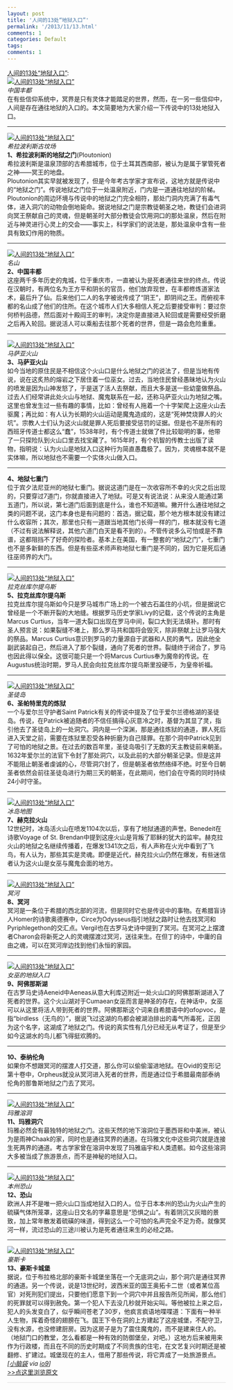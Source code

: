 ```yaml
---
layout: post
title: '人间的13处“地狱入口”'
permalink: '/2013/11/13.html'
comments: 1
categories: Default
tags: 
comments: 1
---
```

[人间的13处“地狱入口”](http://jandan.net/2013/10/12/entrances-to-hell.html):   
<a href="http://jandan.net/2013/10/12/entrances-to-hell.html"><img alt="人间的13处“地狱入口”" src="http://ww3.sinaimg.cn/bmiddle/6d050af1gw1e9hsflfdglj20qy0hzahy.jpg" style="height: auto; max-width: 921px;"/></a>  
_中国丰都_  
在有些信仰系统中，冥界是只有灵体才能踏足的世界，然而，在一另一些信仰中，人间是存在通往地狱的入口的。本文简要地为大家介绍一下传说中的13处地狱入口。  

---
<a href="http://jandan.net/2013/10/12/entrances-to-hell.html"><img alt="人间的13处“地狱入口”" src="http://ww1.sinaimg.cn/bmiddle/6d050af1gw1e9hsfn56lbj20hs0bvgqz.jpg" style="height: auto; max-width: 921px;"/></a>  
_希拉波利斯古坟场_  
__1、希拉波利斯的地狱之门__(Ploutonion)  
希拉波利斯是温泉顶部的古希腊城市，位于土耳其西南部，被认为是属于掌管死者之神——冥王的地盘。  
Ploutonion其实早就被发现了，但是今年考古学家才宣布说，这地方就是传说中的“地狱之门”。传说地狱之门位于一处温泉附近，门内是一道通往地狱的阶梯。Ploutonion的周边环境与传说中的地狱之门完全相符，那处门洞内充满了有毒气体，进入洞穴的动物会倒地毙命。据说地狱之门是宗教徒朝圣之地，教徒们会进洞向冥王祭献自己的灵魂，但是朝圣时大部分教徒会饮用洞口的那处温泉，然后在附近与神灵进行心灵上的交会——事实上，科学家们的说法是，那处温泉中含有一些具有致幻作用的物质。  

---
<a href="http://jandan.net/2013/10/12/entrances-to-hell.html"><img alt="人间的13处“地狱入口”" src="http://ww4.sinaimg.cn/bmiddle/6d050af1gw1e9hsfog788j20hs0dctbt.jpg" style="height: auto; max-width: 921px;"/></a>  
_名山_  
__2、中国丰都__  
这座两千多年历史的鬼城，位于重庆市，一直被认为是死者通往来世的终点。传说在汉朝时，有两位名为王方平和阴长的官员，他们放弃现世，在丰都修炼道家法术，最后升了仙。后来他们二人的名字被讹传成了“阴王”，即阴间之王。而俯视丰都的名山成了他们的住所。在这个城市人们大多相信人死之后要接受审判：要过奈何桥判品德，然后面对十殿阎王的审判，决定你是直接进入轮回或是需要经受折磨之后再入轮回。据说活人可以乘船去往那个死者的世界，但是一路会危险重重。  

---
<a href="http://jandan.net/2013/10/12/entrances-to-hell.html"><img alt="人间的13处“地狱入口”" src="http://ww2.sinaimg.cn/bmiddle/6d050af1gw1e9hsfpib8rj20hs0dcmzo.jpg" style="height: auto; max-width: 921px;"/></a>  
_马萨亚火山_  
__3、马萨亚火山__  
如今当地的原住民是不相信这个火山口是什么地狱之门的说法了，但是当地有传说，说在这炙热的熔岩之下居住着一位巫女。过去，当地住民曾经愚昧地认为火山的喷发是因为山神发怒了，于是送了活人去祭献，而且大多是送一些幼童做祭品。过去人们经常讲此处火山与地狱、魔鬼联系在一起，还称马萨亚火山为地狱之嘴。这里也曾发生过一些有趣的事情，比如：曾经有人拖着一个十字架爬上这座火山去驱魔；再比如：有人认为长期的火山运动是魔鬼造成的，这是“死神焚烧罪人的火坑”。宗教人士们认为这火山就是罪人死后要接受惩罚的证据。但是也不是所有的西班牙传道士都这么“蠢”，1538年时，有个传道士就做了件比较聪明的事，他带了一只探险队到火山口里去找宝藏了。1615年时，有个机智的传教士出版了读物，指明说：认为火山是地狱入口这种行为简直愚蠢极了。因为，灵魂根本就不是实体嘛，所以地狱也不需要一个实体火山做入口。  

---
__4、地狱七重门__  
位于宾夕法尼亚州的地狱七重门。据说这道门是在一次收容所不幸的火灾之后出现的，只要穿过7道门，你就直接进入了地狱。可是又有说法说：从来没人能通过第五道门，所以说，第七道门后面到底是什么，谁也不知道嘛。撇开什么通往地狱之类的问题不说，这门本身也是有问题的：首选，据记载，那个地方根本就没有建过什么收容所；其次，那里也只有一道跟当地其他门长得一样的门，根本就没有七道（不过有说法解释说，其他六道门白天是看不到的）。不管传说多么可怕或是不靠谱，这都阻挡不了好奇的探险者。基本上在美国，有一整套的“地狱之门”，七重门也不是多新鲜的东西。但是有些巫术师声称地狱七重门是不同的，因为它是死后通往巫师界的大门。  

---
<a href="http://jandan.net/2013/10/12/entrances-to-hell.html"><img alt="人间的13处“地狱入口”" src="http://ww1.sinaimg.cn/bmiddle/6d050af1gw1e9hsfr628kj20hs0c4dle.jpg" style="height: auto; max-width: 921px;"/></a>  
_拉克丝库尔提乌斯_  
__5、拉克丝库尔提乌斯__  
拉克丝库尔提乌斯如今只是罗马城市广场上的一个被古石盖住的小坑，但是据说它曾经是一个不断开裂的大地缝。根据罗马历史学家Livy的记载，这个传说的主角是Marcus Curtius，当年一道大裂口出现在罗马中间，裂口大到无法填补。那时有圣人预言说：如果裂缝不堵上，那么罗马共和国将会毁灭，除非祭献上让罗马强大的祭品。Marcus Curtius意识到罗马的力量源自于武器和人民的勇气，因此他全副武装起自己，然后进入了那个裂缝，通向了死者的世界。裂缝终于闭合了，罗马也因此得以保全。这很可能只是一个将Marcus Curtius奉为魔帝的传说。在Augustus统治时期，罗马人民会向拉克丝库尔提乌斯里投硬币，为皇帝祈福。  

---
<a href="http://jandan.net/2013/10/12/entrances-to-hell.html"><img alt="人间的13处“地狱入口”" src="http://ww1.sinaimg.cn/bmiddle/6d050af1gw1e9hsfs3wobj20hs0dcgpc.jpg" style="height: auto; max-width: 921px;"/></a>  
_圣徒岛_  
__6、圣帕特里克的炼狱__  
一个与爱尔兰守护者Saint Patrick有关的传说中提及了位于爱尔兰德格湖的圣徒岛。传说，在Patrick被追随者的不信任搞得心灰意冷之时，基督为其显了灵，指引他去了圣徒岛上的一处洞穴。洞内是一个深渊，那是通往炼狱的通道，罪人死后进入天堂之前，需要在炼狱里忍受各种折磨为自己赎罪。在那个洞中Patrick见到了可怕的地狱之景。在过去的数百年里，圣徒岛吸引了无数的天主教徒前来朝圣。1632年爱尔兰的法官下令封了那处洞穴，以及此前的大部分朝圣记录。但是这并不能阻止朝圣者虔诚的心，尽管洞穴封了，但是朝圣者依然络绎不绝。时至今日朝圣者依然会前往圣徒岛进行为期三天的朝圣，在此期间，他们会在守斋的同时持续24小时守圣。  

---
<a href="http://jandan.net/2013/10/12/entrances-to-hell.html"><img alt="人间的13处“地狱入口”" src="http://ww4.sinaimg.cn/bmiddle/6d050af1gw1e9hsfub1n7j20hs0e345x.jpg" style="height: auto; max-width: 921px;"/></a>  
_冰岛地图_  
__7、赫克拉火山__  
12世纪时，冰岛活火山在喷发1104次以后，享有了地狱通道的声誉。Benedeit在诗歌Voyage of St. Brendan中提到这座火山是背叛了耶稣的犹大的监牢。赫克拉火山的地狱之名继续传播着，在爆发1341次之后，有人声称在火光中看到了飞鸟，有人认为，那些其实是灵魂。即便是近代，赫克拉火山仍然在爆发，有些迷信者认为这火山是女巫与魔鬼会面的地方。  

---
<a href="http://jandan.net/2013/10/12/entrances-to-hell.html"><img alt="人间的13处“地狱入口”" src="http://ww1.sinaimg.cn/bmiddle/6d050af1gw1e9hsfvsf3oj20hs0bvn28.jpg" style="height: auto; max-width: 921px;"/></a>  
_冥河_  
__8、冥河__  
冥河是一条位于希腊的西北部的河流，但是同时它也是传说中的事物。在希腊盲诗人Homer的诗歌奥德赛中，Circe为Odysseus指引地狱之路时让他去找冥河和Pyriphlegethon的交汇点。Vergil也在古罗马史诗中提到了冥河。在冥河之上摆渡者Charon会将新死之人的灵魂摆渡过冥河，送往来生。在但丁的诗中，中庸的自由之魂，可以在冥河岸边找到他们永恒的家园。  

---
<a href="http://jandan.net/2013/10/12/entrances-to-hell.html"><img alt="人间的13处“地狱入口”" src="http://ww4.sinaimg.cn/bmiddle/6d050af1gw1e9hsfxpn7tj20hs0dctg5.jpg" style="height: auto; max-width: 921px;"/></a>  
_女巫的地狱入口_  
__9、阿佛那斯湖__  
在古罗马史诗Aeneid中Aeneas从意大利库迈附近一处火山口的阿佛那斯湖进入了死者的世界。这个火山湖对于Cumaean女巫而言是神圣的存在，在神话中，女巫可以从这里将活人带到死者的世界。阿佛那斯这个词来自希腊语中的αfορνοc，是指“birdless（无鸟的）”，据说飞过这湖的鸟都会被湖泊排出的毒气所毒死，正因为这个名字，这湖成了地狱之门。传说的真实性有几分已经无从考证了，但是至少如今这湖水的鸟儿都飞得挺欢腾的。  

---
__10、泰纳伦角__  
如果你不想跟冥河的摆渡人打交道，那么你可以偷偷溜进地狱。在Ovid的变形记第十卷中，Orpheus就没从冥河进入死者的世界，而是通过位于希腊最南部泰纳伦角的那鲁斯地狱之门去了冥河。  

---
<a href="http://jandan.net/2013/10/12/entrances-to-hell.html"><img alt="人间的13处“地狱入口”" src="http://ww3.sinaimg.cn/bmiddle/6d050af1gw1e9hsfz3ey0j20hs0bvtdj.jpg" style="height: auto; max-width: 921px;"/></a>  
_玛雅溶洞_  
__11、玛雅洞穴__  
玛雅必然会有最独特的地狱之门。这些天然的地下溶洞位于墨西哥和中美洲，被认为是雨神Chaak的家，同时也是通往冥界的通道。在玛雅文化中这些洞穴就是连接生死两界的通道。考古学家曾在溶洞中发现了玛雅庙宇和人类遗骸。如今这些溶洞大多被当成了旅游景点，而不是神秘的地狱入口。  

---
<a href="http://jandan.net/2013/10/12/entrances-to-hell.html"><img alt="人间的13处“地狱入口”" src="http://ww2.sinaimg.cn/bmiddle/6d050af1gw1e9hsg0a5n2j20hs0dcdl8.jpg" style="height: auto; max-width: 921px;"/></a>  
_本州恐山_  
__12、恐山__  
欧洲人并不是唯一把火山口当成地狱入口的人。位于日本本州的恐山为火山产生的硫磺气体所笼罩，这座山日文名的字幕意思是“恐惧之山”。有着阴沉又灰暗的景致，加上常年散发着硫磺的味道，得到这么一个可怕的名声完全不足为奇。就像冥河一样，流过恐山的三途川被认为是死者通往来生的必经之路。  

---
<a href="http://jandan.net/2013/10/12/entrances-to-hell.html"><img alt="人间的13处“地狱入口”" src="http://ww3.sinaimg.cn/bmiddle/6d050af1gw1e9hsg1trt2j20hs0bvwje.jpg" style="height: auto; max-width: 921px;"/></a>  
_豪斯卡_  
__13、豪斯卡城堡__  
据说，位于布拉格北部的豪斯卡城堡坐落在一个无底洞之山，那个洞穴是通往冥界的通道。另一个传说，说是13世纪时，波西米亚的国王奥拓卡二世（或者某位高官）对死刑犯们提出，只要他们愿意下到一个洞穴中并且报告所见所闻，那么他们的死罪就可以得到赦免。第一个犯人下去没几秒就开始尖叫。等他被拉上来之后，犯人的头发变白了，似乎瞬间苍老了30岁，他疯言疯语地喋喋道：下面有一种半人生物，挥着奇怪的翅膀在飞。国王下令在洞的上方建起了这座城堡，不配守卫，没有水源，也没修建厨房。因为这房子是为了震住魔鬼的，而不是建来住人的。（地狱门口的教堂，怎么看都是一种有效的防御堡垒，对吧。）这地方后来被用来作为行政楼，而且在不同的历史时期成了不同贵族的住宅，在文艺复兴时期还是被翻修、扩建过。城堡现在的主人，借用了那些传说，将它弄成了一处旅游景点。  
_\[[小脑袋](http://jandan.net/2013/10/12/entrances-to-hell.html) via <a href="http://io9.com/13-places-on-earth-thought-to-be-entrances-to-hell-1441628317" rel="external">io9</a>\]_  
[&gt;&gt;点这里浏览原文](http://jandan.net/2013/10/12/entrances-to-hell.html)  

<div style="border-top: 1px solid #dcdcdc; padding: 5px 0;"><br/></div>

<div style="clear: both;"></div>